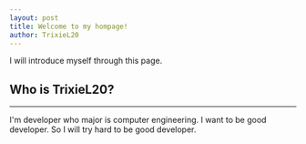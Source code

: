 ```yaml
---
layout: post
title: Welcome to my hompage!
author: TrixieL20
---
```


I will introduce myself through this page.

## Who is TrixieL20? 
-----

I'm developer who major is computer engineering. I want to be good developer. So I will try hard to be good developer.
